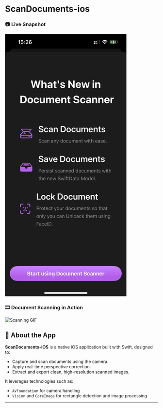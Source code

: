# ScanDocuments-ios

### 📷 Live Snapshot

<img src="https://github.com/Kritchanaxt/ScannerDocumentsApp/blob/main/snapshot.PNG" width="400" />

### 🎞️ Document Scanning in Action

![Scanning GIF](https://github.com/Kritchanaxt/ScannerDocumentsApp/blob/main/video_scandocument.gif)

## 📌 About the App

**ScanDocuments-iOS** is a native iOS application built with Swift, designed to:

* Capture and scan documents using the camera.
* Apply real-time perspective correction.
* Extract and export clean, high-resolution scanned images.

It leverages technologies such as:

* `AVFoundation` for camera handling
* `Vision` and `CoreImage` for rectangle detection and image processing

---

